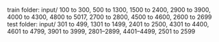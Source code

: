train folder: input/ 100 to 300, 500 to 1300, 1500 to 2400, 2900 to 3900, 4000 to 4300, 4800 to 5017, 2700 to 2800, 4500 to 4600, 2600 to 2699 <br>
test folder: input/ 301 to 499, 1301 to 1499, 2401 to 2500, 4301 to 4400, 4601 to 4799, 3901 to 3999, 2801–2899, 4401–4499, 2501 to 2599
